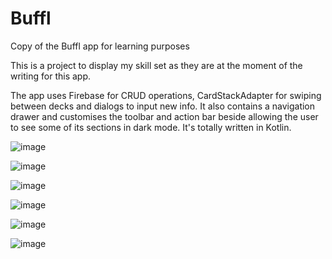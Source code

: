 # Buffl
Copy of the Buffl app for learning purposes

This is a project to display my skill set as they are at the moment of the writing for this app.

The app uses Firebase for CRUD operations, CardStackAdapter for swiping between decks and dialogs to input new info. 
It also contains a navigation drawer and customises the toolbar and action bar beside allowing the user to see some of its sections in dark mode.
It's totally written in Kotlin.

![image](https://user-images.githubusercontent.com/19685849/58932924-8aafdc00-875d-11e9-82b2-e0b6d86226d7.png)

![image](https://user-images.githubusercontent.com/19685849/58933003-ce0a4a80-875d-11e9-9ed8-8464bad239e9.png)

![image](https://user-images.githubusercontent.com/19685849/58933059-fa25cb80-875d-11e9-8165-c44af1a2ad2c.png)

![image](https://user-images.githubusercontent.com/19685849/58933114-23465c00-875e-11e9-8a53-11c6ef813ccf.png)

![image](https://user-images.githubusercontent.com/19685849/58933170-4e30b000-875e-11e9-8fb0-6e0675f3f9f3.png)

![image](https://user-images.githubusercontent.com/19685849/58933290-9b148680-875e-11e9-8b0e-e12e7f8eae0b.png)
